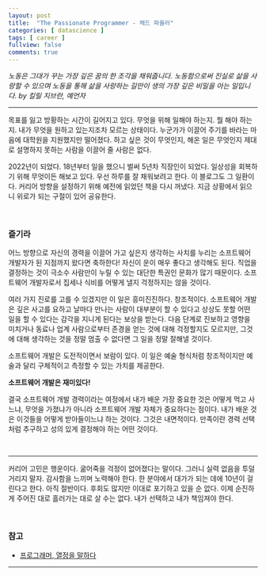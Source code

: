 ```yaml
---
layout: post
title:  "The Passionate Programmer - 채드 파울러"
categories: [ datascience ]
tags: [ career ]
fullview: false
comments: true
---
```


*노동은 그대가 꾸는 가장 깊은 꿈의 한 조각을 채워줍니다.
노동함으로써 진실로 삶을 사랑할 수 있으며
노동을 통해 삶을 사랑하는 길만이 생의 가장 깊은 비밀을 아는 일입니다.
by 킬릴 지브란, 예언자*

---

목표를 잃고 방황하는 시간이 길어지고 있다. 무엇을 위해 일해야 하는지. 뭘 해야 하는지. 내가 무엇을 원하고 있는지조차 모르는 상태이다. 누군가가 이끌어 주기를 바라는 마음에 대학원을 지원했지만 떨어졌다. 하고 싶은 것이 무엇인지, 해온 일은 무엇인지 제대로 설명하지 못하는 사람을 이끌어 줄 사람은 없다.

2022년이 되었다. 18년부터 일을 했으니 벌써 5년차 직장인이 되었다. 일상성을 회복하기 위해 무엇이든 해보고 있다. 우선 하루를 잘 채워보려고 한다. 이 블로그도 그 일환이다. 커리어 방향을 설정하기 위해 예전에 읽었던 책을 다시 꺼냈다. 지금 상황에서 읽으니 위로가 되는 구절이 있어 공유한다.

<br/>

### 즐기라
어느 방향으로 자신의 경력을 이끌어 가고 싶은지 생각하는 사치를 누리는 소프트웨어 개발자가 된 지점까지 왔다면 축하한다! 자신이 운이 매우 좋다고 생각해도 된다. 직업을 결정하는 것이 극소수 사람만이 누릴 수 있는 대단한 특권인 문화가 많기 때문이다. 소프트웨어 개발자로서 집세나 식비를 어떻게 낼지 걱정하지는 않을 것이다.

여러 가지 진로를 고를 수 있겠지만 이 일은 흥미진진하다. 창조적이다. 소프트웨어 개발은 깊은 사고를 요하고 날마다 만나는 사람이 대부분이 할 수 있다고 상상도 못할 어떤 일을 할 수 있다는 감각을 지니게 된다는 보상을 받는다. 다음 단계로 진보하고 영향을 미치거나 동료나 업계 사람으로부터 존경을 얻는 것에 대해 걱정할지도 모르지만, 그것에 대해 생각하는 것을 정말 멈출 수 없다면 그 일을 정말 잘해낼 것이다.

소프트웨어 개발은 도전적이면서 보람이 있다. 이 일은 예술 형식처럼 창조적이지만 예술과 달리 구체적이고 측정할 수 있는 가치를 제공한다.

**소프트웨어 개발은 재미있다!**

결국 소프트웨어 개발 경력이라는 여정에서 내가 배운 가장 중요한 것은 어떻게 먹고 사느냐, 무엇을 가졌냐가 아니라 소프트웨어 개발 자체가 중요하다는 점이다. 내가 배운 것은 이것들을 어떻게 받아들이느냐 하는 것이다. 그것은 내면적이다. 만족이란 경력 선택처럼 추구하고 성의 있게 결정해야 하는 어떤 것이다.

<br/>

---

커리어 고민은 행운이다. 굶어죽을 걱정이 없어졌다는 말이다. 그러니 실력 없음을 투덜거리지 말자. 감사함을 느끼며 노력해야 한다. 한 분야에서 대가가 되는 데에 10년이 걸린다고 한다. 아직 절반이다. 후회도 많지만 이대로 포기하고 있을 순 없다. 이제 순진하게 주어진 대로 흘러가는 대로 살 수는 없다. 내가 선택하고 내가 책임져야 한다. 




<br/>


### 참고

- [프로그래머, 열정을 말하다](http://www.kyobobook.co.kr/product/detailViewKor.laf?ejkGb=KOR&mallGb=KOR&barcode=9788966260225&orderClick=LEa&Kc=)

---

